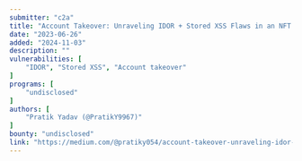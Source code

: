```yaml
---
submitter: "c2a"
title: "Account Takeover: Unraveling IDOR + Stored XSS Flaws in an NFT Marketplace"
date: "2023-06-26"
added: "2024-11-03"
description: ""
vulnerabilities: [
    "IDOR", "Stored XSS", "Account takeover"
]
programs: [
    "undisclosed"
]
authors: [
    "Pratik Yadav (@PratikY9967)"
]
bounty: "undisclosed"
link: "https://medium.com/@pratiky054/account-takeover-unraveling-idor-stored-xss-flaws-in-an-nft-marketplace-158679660fa7"
---
```




